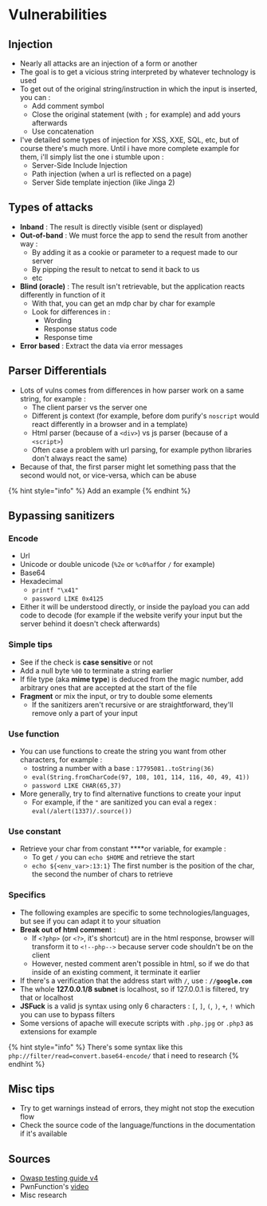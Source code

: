 # Vulnerabilities

## Injection

* Nearly all attacks are an injection of a form or another
* The goal is to get a vicious string interpreted by whatever technology is used
* To get out of the original string/instruction in which the input is inserted, you can :
  * Add comment symbol
  * Close the original statement \(with `;` for example\) and add yours afterwards
  * Use concatenation
* I've detailed some types of injection for XSS, XXE, SQL, etc, but of course there's much more. Until i have more complete example for them, i'll simply list the one i stumble upon :
  * Server-Side Include Injection
  * Path injection \(when a url is reflected on a page\)
  * Server Side template injection \(like Jinga 2\)

## Types of attacks

* **Inband** : The result is directly visible \(sent or displayed\)
* **Out-of-band** : We must force the app to send the result from another way : 
  * By adding it as a cookie or parameter to a request made to our server
  * By pipping the result to netcat to send it back to us
  * etc
* **Blind \(oracle\)** : The result isn't retrievable, but the application reacts differently in function of it
  * With that, you can get an mdp char by char for example
  * Look for differences in : 
    * Wording
    * Response status code
    * Response time
* **Error based** : Extract the data via error messages

## Parser Differentials

* Lots of vulns comes from differences in how parser work on a same string, for example :
  * The client parser vs the server one
  * Different js context \(for example, before dom purify's `noscript` would react differently in a browser and in a template\) 
  * Html parser \(because of a `<div>`\) vs js parser \(because of a `<script>`\)
  * Often case a problem with url parsing, for example python libraries don't always react the same\)
* Because of that, the first parser might let something pass that the second would not, or vice-versa, which can be abuse

{% hint style="info" %}
Add an example
{% endhint %}

## Bypassing sanitizers

### Encode

* Url
* Unicode or double unicode \(`%2e` or `%c0%af`for `/` for example\)
* Base64
* Hexadecimal
  * `printf "\x41"`
  * `password LIKE 0x4125`
* Either it will be understood directly, or inside the payload you can add code to decode \(for example if the website verify your input but the server behind it doesn't check afterwards\)

### Simple tips

* See if the check is **case sensitiv**e or not
* Add a null byte `%00` to terminate a string earlier
* If file type \(aka **mime type**\) is deduced from the magic number, add arbitrary ones that are accepted at the start of the file
* **Fragment** or mix the input, or try to double some elements
  * If the sanitizers aren't recursive or are straightforward, they'll remove only a part of your input

### Use function

* You can use functions to create the string you want from other characters, for example :
  * tostring a number with a base : `17795081..toString(36)`
  * `eval(String.fromCharCode(97, 108, 101, 114, 116, 40, 49, 41))`
  * `password LIKE CHAR(65,37)`
* More generally, try to find alternative functions to create your input
  * For example, if the `"` are sanitized you can eval a regex : `eval(/alert(1337)/.source())`

### Use constant

* Retrieve your char from constant ****or variable, for example :
  * To get `/` you can `echo $HOME` and retrieve the start
  * `echo ${<env_var>:13:1}` The first number is the position of the char, the second the number of chars to retrieve

### Specifics

* The following examples are specific to some technologies/languages, but see if you can adapt it to your situation 
* **Break out of html commen**t : 
  * If `<?php>` \(or `<?>`, it's shortcut\) are in the html response, browser will transform it to `<!--php-->` because server code shouldn't be on the client
  * However, nested comment aren't possible in html, so if we do that inside of an existing comment, it terminate it earlier
* If there's a verification that the address start with `/`, use : **`//google.com`**
* The whole **127.0.0.1/8 subnet** is localhost, so if 127.0.0.1 is filtered, try that or localhost
* **JSFuck** is a valid js syntax using only 6 characters : `[`, `]`, `(`, `)`, `+`, `!` which you can use to bypass filters
* Some versions of apache will execute scripts with `.php.jpg` or  `.php3` as extensions for example

{% hint style="info" %}
There's some syntax like this `php://filter/read=convert.base64-encode/` that i need to research
{% endhint %}

## Misc tips

* Try to get warnings instead of errors, they might not stop the execution flow
* Check the source code of the language/functions in the documentation if it's available

## Sources

* [Owasp testing guide v4](https://owasp.org/www-project-web-security-testing-guide/assets/archive/OWASP_Testing_Guide_v4.pdf)
* PwnFunction's [video](https://www.youtube.com/watch?v=jkJWA_CWrQs)
* Misc research

